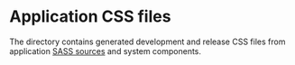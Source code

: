 Application CSS files
=====================

The directory contains generated development and release CSS files from application [SASS sources](../sass/) and system components.
